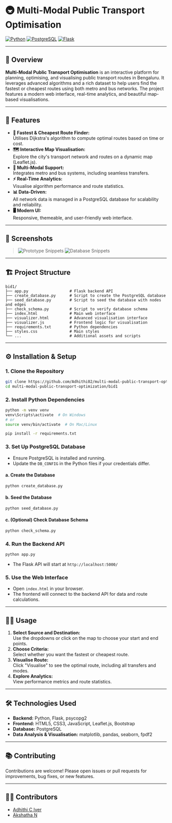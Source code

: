 # 🚇 Multi-Modal Public Transport Optimisation

[![Python](https://img.shields.io/badge/Python-3.7%2B-blue?logo=python)](https://www.python.org/)
[![PostgreSQL](https://img.shields.io/badge/PostgreSQL-Database-blue?logo=postgresql)](https://www.postgresql.org/)
[![Flask](https://img.shields.io/badge/Flask-API-lightgrey?logo=flask)](https://flask.palletsprojects.com/)

---

## 🌟 Overview

**Multi-Modal Public Transport Optimisation** is an interactive platform for planning, optimising, and visualising public transport routes in Bengaluru. It leverages advanced algorithms and a rich dataset to help users find the fastest or cheapest routes using both metro and bus networks. The project features a modern web interface, real-time analytics, and beautiful map-based visualisations.

---

## 🚀 Features

- **🔎 Fastest & Cheapest Route Finder:**  
  Utilises Dijkstra's algorithm to compute optimal routes based on time or cost.
- **🗺️ Interactive Map Visualisation:**  
  Explore the city's transport network and routes on a dynamic map (Leaflet.js).
- **🚏 Multi-Modal Support:**  
  Integrates metro and bus systems, including seamless transfers.
- **⚡ Real-Time Analytics:**  
  Visualise algorithm performance and route statistics.
- **📊 Data-Driven:**  
  All network data is managed in a PostgreSQL database for scalability and reliability.
- **🖥️ Modern UI:**  
  Responsive, themeable, and user-friendly web interface.

---

## 📸 Screenshots

> ![Prototype Snippets](./prototype_snippets.png)
>![Database Snippets](./database_snippets.png)

---

## 🏗️ Project Structure

```
bid1/
├── app.py                  # Flask backend API
├── create_database.py      # Script to create the PostgreSQL database
├── seed_database.py        # Script to seed the database with nodes and edges
├── check_schema.py         # Script to verify database schema
├── index.html              # Main web interface
├── visualizer.html         # Advanced visualisation interface
├── visualizer.js           # Frontend logic for visualisation
├── requirements.txt        # Python dependencies
├── styles.css              # Main styles
└── ...                     # Additional assets and scripts
```

---

## ⚙️ Installation & Setup

### 1. Clone the Repository

```sh
git clone https://github.com/Adhithi02/multi-modal-public-transport-optimization.git
cd multi-modal-public-transport-optimization/bid1
```

### 2. Install Python Dependencies

```sh
python -m venv venv
venv\Scripts\activate  # On Windows
# or
source venv/bin/activate  # On Mac/Linux

pip install -r requirements.txt
```

### 3. Set Up PostgreSQL Database

- Ensure PostgreSQL is installed and running.
- Update the `DB_CONFIG` in the Python files if your credentials differ.

#### a. Create the Database

```sh
python create_database.py
```

#### b. Seed the Database

```sh
python seed_database.py
```

#### c. (Optional) Check Database Schema

```sh
python check_schema.py
```

### 4. Run the Backend API

```sh
python app.py
```

- The Flask API will start at `http://localhost:5000/`

### 5. Use the Web Interface

- Open `index.html` in your browser.
- The frontend will connect to the backend API for data and route calculations.

---

## 🧑‍💻 Usage

1. **Select Source and Destination:**  
   Use the dropdowns or click on the map to choose your start and end points.
2. **Choose Criteria:**  
   Select whether you want the fastest or cheapest route.
3. **Visualise Route:**  
   Click "Visualise" to see the optimal route, including all transfers and modes.
4. **Explore Analytics:**  
   View performance metrics and route statistics.

---

## 🛠️ Technologies Used

- **Backend:** Python, Flask, psycopg2
- **Frontend:** HTML5, CSS3, JavaScript, Leaflet.js, Bootstrap
- **Database:** PostgreSQL
- **Data Analysis & Visualisation:** matplotlib, pandas, seaborn, fpdf2

---

## 📚 Contributing

Contributions are welcome! Please open issues or pull requests for improvements, bug fixes, or new features.

---

## 👩‍💻 Contributors

- [Adhithi C Iyer](https://github.com/Adhithi02)
- [Akshatha N](https://github.com/AkshathaN17)
